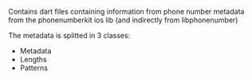 Contains dart files containing information from phone number metadata from the phonenumberkit ios lib (and indirectly from libphonenumber)

The metadata is splitted in 3 classes:

  - Metadata
  - Lengths
  - Patterns
